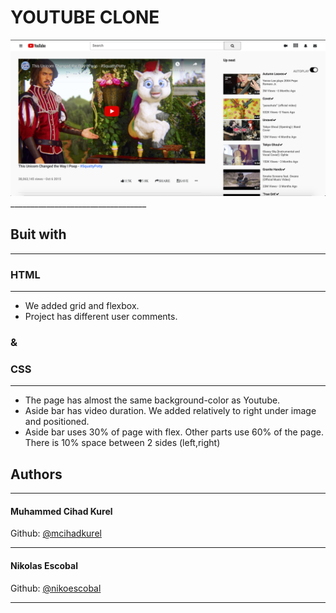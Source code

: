 # YOUTUBE CLONE
___<img src="assets/Youtubeproject.png" alt="">_____________________________________
## Buit with
____________________________________________________
### HTML
____________________________________________________

<ul>
<li>We added grid and flexbox.</li>
<li>Project has different user comments.</li>
</ul>

### &
### CSS
____________________________________________________
 <ul>
 <li>The page has almost the same background-color as Youtube.</li>
 <li>Aside bar has video duration. We added relatively to right under image and positioned.</li>
 <li>Aside bar uses 30% of page with flex. Other parts use 60% of the page. There is 10% space between 2 sides (left,right)</li>
 </ul>
 
 

## Authors 
____________________________________________________
#### Muhammed Cihad Kurel
Github: [@mcihadkurel](https://github.com/mcihadkurel)
____________________________________________________
#### Nikolas Escobal
Github: [@nikoescobal](https://github.com/nikoescobal/Youtubeclone-muhammed-niko/commits?author=nikoescobal)
____________________________________________________

